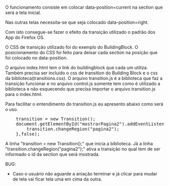 <p>O funcionamento consiste em colocar data-position=current na section que será a tela inicial.</p>
<p>Nas outras telas necessita-se que seja colocado data-position=right.</p>
<p>Com isto consegue-se fazer o efeito da transição utilizado o padrão dos App do Firefox OS.</p>
<p>O CSS de transição utilizado foi do exemplo do BuildingBlock. O posicionamento do CSS foi feito para deixar cada section na posição que foi colocado no data-position.</p>
<p>O arquivo index.html tem o link do buildingblock que cada um utiliza. Também precisa ser incluido o css de transition do Building Block e o css da biblioteca(transitions.css). O arquivo transition.js é a biblioteca que faz a transição funcionar e no arquivo control.js somente tem como é utilizado a biblioteca e não esquecendo que precisa importar o arquivo transition.js para o index.html.</p>
<p>Para facilitar o entendimento do transition.js eu apresento abaixo como será o uso.</p>
<pre>
    transition = new Transition();
    document.getElementById("mostrarPagina2").addEventListener("click", function(event) {
        transition.changeRegion("pagina2");
    },false);
</pre>
<p>A linha "transition = new Transition();" que inicia a biblioteca. Já a linha "transition.changeRegion("pagina2");" ativa a transição no qual tem de ser informado o id da section que será mostrada.</p>
<p>BUG:</p>
<ul>
    <li>Caso o usuário não aguarde a aniação terminar e já clicar para mudar de tela vai ficar tela uma em cima da outra.</li>
</ul>